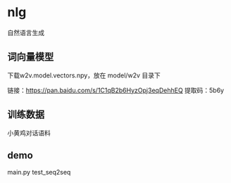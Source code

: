 # nlg
自然语言生成

## 词向量模型

下载w2v.model.vectors.npy，放在 model/w2v 目录下

链接：https://pan.baidu.com/s/1C1qB2b6HyzOpj3eqDehhEQ 提取码：5b6y

## 训练数据

小黄鸡对话语料

## demo

main.py test_seq2seq